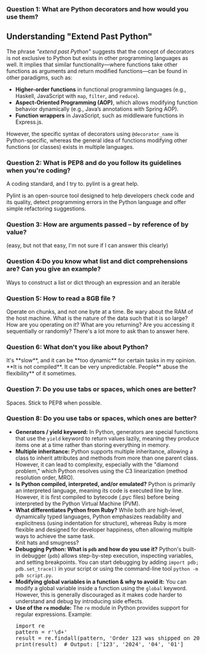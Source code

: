 <h3> Question 1: What are Python decorators and how would you use them? </h3>


## Understanding "Extend Past Python"

<p>
The phrase <i>"extend past Python"</i> suggests that the concept of decorators is not exclusive to Python but exists in other programming languages as well. It implies that similar functionality—where functions take other functions as arguments and return modified functions—can be found in other paradigms, such as:
</p>

<ul>
  <li><b>Higher-order functions</b> in functional programming languages (e.g., Haskell, JavaScript with <code>map</code>, <code>filter</code>, and <code>reduce</code>).</li>
  <li><b>Aspect-Oriented Programming (AOP)</b>, which allows modifying function behavior dynamically (e.g., Java’s annotations with Spring AOP).</li>
  <li><b>Function wrappers</b> in JavaScript, such as middleware functions in Express.js.</li>
</ul>

<p>
However, the specific syntax of decorators using <code>@decorator_name</code> is Python-specific, whereas the general idea of functions modifying other functions (or classes) exists in multiple languages.
</p>


<h3> Question 2: What is PEP8 and do you follow its guidelines when you're coding? </h3>
<p> A coding standard, and I try to. pylint is a great help.</p> Pylint is an open-source tool designed to help developers check code and its quality, detect programming errors in the Python language and offer simple refactoring suggestions.

<h3> Question 3: How are arguments passed – by reference of by value? </h3> (easy, but not that easy, I'm not sure if I can answer this clearly)
<p> </p>

<h3> Question 4:Do you know what list and dict comprehensions are? Can you give an example? </h3>
<p> Ways to construct a list or dict through an expression and an iterable  </p>

<h3> Question 5: How to read a 8GB file ? </h3>
Operate on chunks, and not one byte at a time. Be wary about the RAM of the host machine. What is the nature of the data such that it is so large? How are you operating on it? What are you returning? Are you accessing it sequentially or randomly? There's a lot more to ask than to answer here. 

<h3> Question 6: What don't you like about Python? </h3>
It's **slow**, and it can be **too dynamic** for certain tasks in my opinion. **It is not compiled**. It can be very unpredictable. People** abuse the flexibility** of it sometimes.

<h3> Question 7: Do you use tabs or spaces, which ones are better? </h3>
Spaces. Stick to PEP8 when possible.

<h3> Question 8: Do you use tabs or spaces, which ones are better? </h3>

<ul>
    <li><strong>Generators / yield keyword:</strong> In Python, generators are special functions that use the <code>yield</code> keyword to return values lazily, meaning they produce items one at a time rather than storing everything in memory.</li>
    <li><strong>Multiple inheritance:</strong> Python supports multiple inheritance, allowing a class to inherit attributes and methods from more than one parent class. However, it can lead to complexity, especially with the "diamond problem," which Python resolves using the C3 linearization (method resolution order, MRO).</li>
    <li><strong>Is Python compiled, interpreted, and/or emulated?</strong> Python is primarily an interpreted language, meaning its code is executed line by line. However, it is first compiled to bytecode (.pyc files) before being interpreted by the Python Virtual Machine (PVM).</li>
    <li><strong>What differentiates Python from Ruby?</strong> While both are high-level, dynamically typed languages, Python emphasizes readability and explicitness (using indentation for structure), whereas Ruby is more flexible and designed for developer happiness, often allowing multiple ways to achieve the same task.</li> Knit hats and smugness?
    <li><strong>Debugging Python: What is <code>pdb</code> and how do you use it?</strong> Python's built-in debugger (<code>pdb</code>) allows step-by-step execution, inspecting variables, and setting breakpoints. You can start debugging by adding <code>import pdb; pdb.set_trace()</code> in your script or using the command-line tool <code>python -m pdb script.py</code>.</li>
    <li><strong>Modifying global variables in a function & why to avoid it:</strong> You can modify a global variable inside a function using the <code>global</code> keyword. However, this is generally discouraged as it makes code harder to understand and debug by introducing side effects.</li>
    <li><strong>Use of the <code>re</code> module:</strong> The <code>re</code> module in Python provides support for regular expressions. Example:
        <pre>
import re
pattern = r'\d+'
result = re.findall(pattern, 'Order 123 was shipped on 2024-04-01')
print(result)  # Output: ['123', '2024', '04', '01']
        </pre>
    </li>
</ul>
